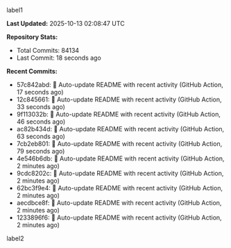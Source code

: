 
label1 
<!-- ACTIVITY_START -->
**Last Updated:** 2025-10-13 02:08:47 UTC

**Repository Stats:**
- Total Commits: 84134
- Last Commit: 18 seconds ago

**Recent Commits:**
- 57c842abd: 🤖 Auto-update README with recent activity (GitHub Action, 17 seconds ago)
- 12c845661: 🤖 Auto-update README with recent activity (GitHub Action, 33 seconds ago)
- 9f113032b: 🤖 Auto-update README with recent activity (GitHub Action, 46 seconds ago)
- ac82b434d: 🤖 Auto-update README with recent activity (GitHub Action, 63 seconds ago)
- 7cb2eb801: 🤖 Auto-update README with recent activity (GitHub Action, 79 seconds ago)
- 4e546b6db: 🤖 Auto-update README with recent activity (GitHub Action, 2 minutes ago)
- 9cdc8202c: 🤖 Auto-update README with recent activity (GitHub Action, 2 minutes ago)
- 62bc3f9e4: 🤖 Auto-update README with recent activity (GitHub Action, 2 minutes ago)
- aecdbce8f: 🤖 Auto-update README with recent activity (GitHub Action, 2 minutes ago)
- 1233896f6: 🤖 Auto-update README with recent activity (GitHub Action, 2 minutes ago)
<!-- ACTIVITY_END -->

label2

